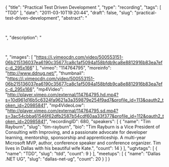 {
  "title": "Practical Test Driven Development ",
  "type": "recording",
  "tags": [
    "TDD"
  ],
  "date": "2011-03-10T19:20:44",
  "draft": false,
  "slug": "practical-test-driven-development",
  "abstract": "<p>&nbsp;</p>",
  "description": "<p>&nbsp;</p>",
  "images": [
    "https://i.vimeocdn.com/video/500553151-06b215136037ea6190c35677ca8c1af5094a158bfdb9ca8e8812916b83ea7efc-d_295x166"
  ],
  "vimeo": "114764795",
  "moreinfo": "http://www.ddnug.net/",
  "thumbnail": "https://i.vimeocdn.com/video/500553151-06b215136037ea6190c35677ca8c1af5094a158bfdb9ca8e8812916b83ea7efc-d_295x166",
  "mp4Video": "http://player.vimeo.com/external/114764795.hd.mp4?s=10d961d16b5c6324fa9621a3a359879e254f9ad7&profile_id=113&oauth2_token_id=20985841",
  "mp4VideoLow": "http://player.vimeo.com/external/114764795.sd.mp4?s=3ac54cbba61546f62dfb2587b54cdf60aa33f377&profile_id=112&oauth2_token_id=20985841",
  "recordingID": 680,
  "speakers": [
    {
      "name": "Tim Rayburn",
      "slug": "tim-rayburn",
      "bio": "Tim Rayburn is a Vice President of Consulting with Improving, and a passionate advocate for developer learning, mentorship, sponsorship and apprenticeship. A multi-year Microsoft MVP, author, conference speaker and conference organizer. Tim lives in Dallas with his beautiful wife Kate.",
      "count": 14
    }
  ],
  "ugtvtags": [
    {
      "name": "TDD",
      "slug": "tdd",
      "count": 9
    }
  ],
  "meetups": [
    {
      "name": "Dallas .NET UG",
      "slug": "dallas-net-ug",
      "count": 20
    }
  ]
}